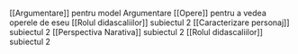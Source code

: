 [[Argumentare]] pentru model Argumentare
[[Opere]] pentru a vedea operele de eseu
[[Rolul didascaliilor]] subiectul 2
[[Caracterizare personaj]] subiectul 2
[[Perspectiva Narativa]] subiectul 2
[[Rolul didascaliilor]] subiectul 2